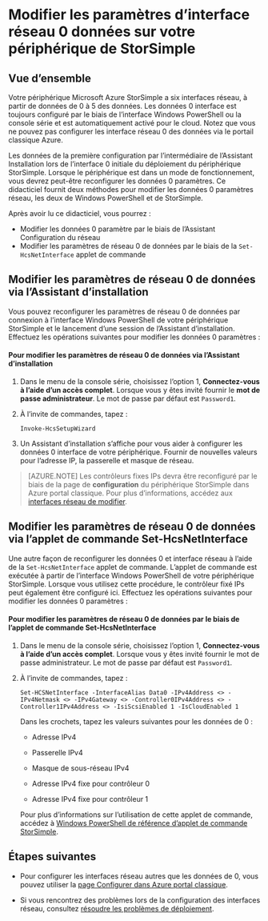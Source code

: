 <properties 
   pageTitle="Modifier les données 0 paramètres sur un périphérique StorSimple | Microsoft Azure"
   description="Apprenez à utiliser Windows PowerShell pour StorSimple pour reconfigurer l’interface réseau 0 des données sur le périphérique StorSimple."
   services="storsimple"
   documentationCenter=""
   authors="alkohli"
   manager="carmonm"
   editor="" />
<tags 
   ms.service="storsimple"
   ms.devlang="na"
   ms.topic="article"
   ms.tgt_pltfrm="na"
   ms.workload="na"
   ms.date="08/17/2016"
   ms.author="alkohli" />

# <a name="modify-the-data-0-network-interface-settings-on-your-storsimple-device"></a>Modifier les paramètres d’interface réseau 0 données sur votre périphérique de StorSimple

## <a name="overview"></a>Vue d’ensemble

Votre périphérique Microsoft Azure StorSimple a six interfaces réseau, à partir de données de 0 à 5 des données. Les données 0 interface est toujours configuré par le biais de l’interface Windows PowerShell ou la console série et est automatiquement activé pour le cloud. Notez que vous ne pouvez pas configurer les interface réseau 0 des données via le portail classique Azure. 

Les données de la première configuration par l’intermédiaire de l’Assistant Installation lors de l’interface 0 initiale du déploiement du périphérique StorSimple. Lorsque le périphérique est dans un mode de fonctionnement, vous devrez peut-être reconfigurer les données 0 paramètres. Ce didacticiel fournit deux méthodes pour modifier les données 0 paramètres réseau, les deux de Windows PowerShell et de StorSimple.

Après avoir lu ce didacticiel, vous pourrez :

- Modifier les données 0 paramètre par le biais de l’Assistant Configuration du réseau
- Modifier les paramètres de réseau 0 de données par le biais de la `Set-HcsNetInterface` applet de commande



## <a name="modify-data-0-network-settings-through-setup-wizard"></a>Modifier les paramètres de réseau 0 de données via l’Assistant d’installation
Vous pouvez reconfigurer les paramètres de réseau 0 de données par connexion à l’interface Windows PowerShell de votre périphérique StorSimple et le lancement d’une session de l’Assistant d’installation. Effectuez les opérations suivantes pour modifier les données 0 paramètres :

#### <a name="to-modify-data-0-network-settings-through-setup-wizard"></a>Pour modifier les paramètres de réseau 0 de données via l’Assistant d’installation

1. Dans le menu de la console série, choisissez l’option 1, **Connectez-vous à l’aide d’un accès complet**. Lorsque vous y êtes invité fournir le **mot de passe administrateur**. Le mot de passe par défaut est `Password1`.

2. À l’invite de commandes, tapez :

    `Invoke-HcsSetupWizard`

3. Un Assistant d’installation s’affiche pour vous aider à configurer les données 0 interface de votre périphérique. Fournir de nouvelles valeurs pour l’adresse IP, la passerelle et masque de réseau.

> [AZURE.NOTE] Les contrôleurs fixes IPs devra être reconfiguré par le biais de la page de **configuration** du périphérique StorSimple dans Azure portal classique. Pour plus d’informations, accédez aux [interfaces réseau de modifier](storsimple-modify-device-config.md#modify-network-interfaces).


## <a name="modify-data-0-network-settings-through-set-hcsnetinterface-cmdlet"></a>Modifier les paramètres de réseau 0 de données via l’applet de commande Set-HcsNetInterface
Une autre façon de reconfigurer les données 0 et interface réseau à l’aide de la `Set-HcsNetInterface` applet de commande. L’applet de commande est exécutée à partir de l’interface Windows PowerShell de votre périphérique StorSimple. Lorsque vous utilisez cette procédure, le contrôleur fixé IPs peut également être configuré ici. Effectuez les opérations suivantes pour modifier les données 0 paramètres : 

#### <a name="to-modify-data-0-network-settings-through-the-set-hcsnetinterface-cmdlet"></a>Pour modifier les paramètres de réseau 0 de données par le biais de l’applet de commande Set-HcsNetInterface

1. Dans le menu de la console série, choisissez l’option 1, **Connectez-vous à l’aide d’un accès complet**. Lorsque vous y êtes invité fournir le mot de passe administrateur. Le mot de passe par défaut est `Password1`.

2. À l’invite de commandes, tapez :

    `Set-HCSNetInterface -InterfaceAlias Data0 -IPv4Address <> -IPv4Netmask <> -IPv4Gateway <> -Controller0IPv4Address <> -Controller1IPv4Address <> -IsiScsiEnabled 1 -IsCloudEnabled 1`
    
    Dans les crochets, tapez les valeurs suivantes pour les données de 0 :
                                            
    - Adresse IPv4
    
    - Passerelle IPv4
    
    - Masque de sous-réseau IPv4
    
    - Adresse IPv4 fixe pour contrôleur 0

    - Adresse IPv4 fixe pour contrôleur 1

    Pour plus d’informations sur l’utilisation de cette applet de commande, accédez à [Windows PowerShell de référence d’applet de commande StorSimple](https://technet.microsoft.com/library/dn688161.aspx).

## <a name="next-steps"></a>Étapes suivantes

- Pour configurer les interfaces réseau autres que les données de 0, vous pouvez utiliser la [page Configurer dans Azure portal classique](storsimple-modify-device-config.md). 

- Si vous rencontrez des problèmes lors de la configuration des interfaces réseau, consultez [résoudre les problèmes de déploiement](storsimple-troubleshoot-deployment.md).

